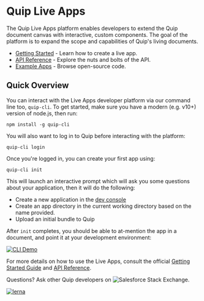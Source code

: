 # Quip Live Apps

The Quip Live Apps platform enables developers to extend the Quip document canvas with interactive, custom components. The goal of the platform is to expand the scope and capabilities of Quip's living documents.

<ul>
    <li><a href="https://quip.com/dev/liveapps/">Getting Started</a> - Learn how to create a live app.</li>
    <li><a href="https://quip.com/dev/liveapps/documentation">API Reference</a> - Explore the nuts and bolts of the API.</li>
    <li><a href="https://quip.com/dev/liveapps/samples">Example Apps</a> - Browse open-source code.</li>
</ul>

## Quick Overview

You can interact with the Live Apps developer platform via our command line too, `quip-cli`. To get started, make sure you have a modern (e.g. v10+) version of node.js, then run:

```
npm install -g quip-cli
```

You will also want to log in to Quip before interacting with the platform:

```
quip-cli login
```

Once you're logged in, you can create your first app using:

```
quip-cli init
```

This will launch an interactive prompt which will ask you some questions about your application, then it will do the following:

-   Create a new application in the [dev console](https://quip.com/dev/console)
-   Create an app directory in the current working directory based on the name provided.
-   Upload an initial bundle to Quip

After `init` completes, you should be able to at-mention the app in a document, and point it at your development environment:

[![CLI Demo](https://img.youtube.com/vi/IejJfRX-bKM/0.jpg)](https://www.youtube.com/watch?v=IejJfRX-bKM)

For more details on how to use the Live Apps, consult the official [Getting Started Guide](https://quip.com/dev/liveapps/) and [API Reference](https://quip.com/dev/liveapps/documentation).

Questions? Ask other Quip developers on ![Salesforce Stack Exchange](https://salesforce.stackexchange.com/questions/ask?tags=quip,liveapps).

[![lerna](https://img.shields.io/badge/maintained%20with-lerna-cc00ff.svg)](https://lernajs.io/)

